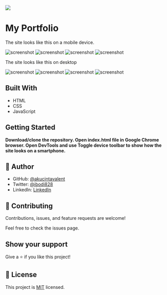 ![](https://img.shields.io/badge/Microverse-blueviolet)

# My Portfolio

The site looks like this on a mobile device.

![screenshot](./images/app_screenshot_1.png)
![screenshot](./images/app_screenshot_2.png)
![screenshot](./images/app_screenshot_3.png)
![screenshot](./images/app_screenshot_4.png)

The site looks like this on desktop

![screenshot](./images/app_screenshot_5.png)
![screenshot](./images/app_screenshot_6.png)
![screenshot](./images/app_screenshot_7.png)
![screenshot](./images/app_screenshot_8.png)

## Built With

- HTML
- CSS
- JavaScript

## Getting Started

**Download/clone the repository. Open index.html file in Google Chrome browser. Open DevTools and use Toggle device toolbar to show how the site looks on a smartphone.**

## 👤 Author

- GitHub: [@akucintavalent](https://github.com/akucintavalent)
- Twitter: [@ibodi828](https://twitter.com/ibodi828)
- LinkedIn: [LinkedIn](https://www.linkedin.com/in/bohdan-shcherbak/)

## 🤝 Contributing

Contributions, issues, and feature requests are welcome!

Feel free to check the issues page.

## Show your support

Give a ⭐️ if you like this project!

## 📝 License

This project is [MIT](./MIT.md) licensed.

